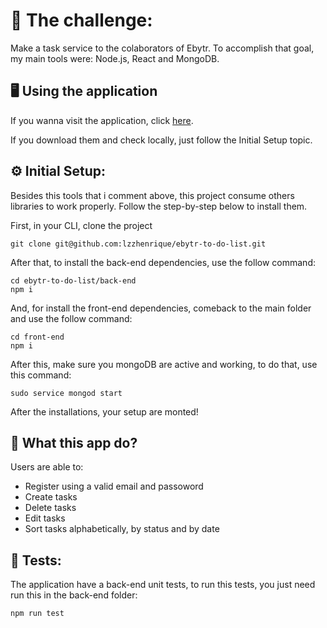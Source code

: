 

# 🎯 The challenge:

  Make a task service to the colaborators of Ebytr.
  To accomplish that goal, my main tools were: Node.js, React and MongoDB.

## 🖥️ Using the application

  If you wanna visit the application, click [here](https://ebytr-to-do-list.vercel.app/).
    
  If you download them and check locally, just follow the Initial Setup topic.

## ⚙️ Initial Setup:
  Besides this tools that i comment above, this project consume others libraries to work properly. Follow the step-by-step below to install them.

  First, in your CLI, clone the project
  ```
  git clone git@github.com:lzzhenrique/ebytr-to-do-list.git
  ```
  After that, to install the back-end dependencies, use the follow command:
  ```
  cd ebytr-to-do-list/back-end
  npm i
  ```
  And, for install the front-end dependencies, comeback to the main folder and use the follow command:
  ```
  cd front-end
  npm i
  ```
  After this, make sure you mongoDB are active and working, to do that, use this command: 
  ```
  sudo service mongod start
  ```

  After the installations, your setup are monted!

## 📘  What this app do?

Users are able to:
  - Register using a valid email and passoword
  - Create tasks
  - Delete tasks
  - Edit tasks
  - Sort tasks alphabetically, by status and by date

## 🧪 Tests:
The application have a back-end unit tests, to run this tests, you just need run this in the back-end folder:
```
npm run test
```
